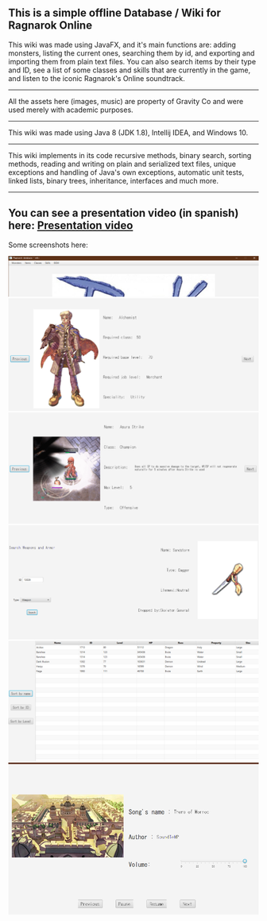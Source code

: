 This is a simple offline Database / Wiki for Ragnarok Online
-----------------------------------------------------------------------------------------------------------------------------------------------------------------------------------

This wiki was made using JavaFX, and it's main functions are: adding monsters, listing the current ones, searching them by id, and exporting and importing them from plain text files. You can also search items by their type and ID, see a list of some classes and skills that are currently in the game, and listen to the iconic Ragnarok's Online soundtrack.

-----------------------------------------------------------------------------------------------------------------------------------------------------------------------------------

All the assets here (images, music) are property of Gravity Co and were used merely with academic purposes.

-----------------------------------------------------------------------------------------------------------------------------------------------------------------------------------

This wiki was made using Java 8 (JDK 1.8), Intellij IDEA, and Windows 10.

-----------------------------------------------------------------------------------------------------------------------------------------------------------------------------------

This wiki implements in its code recursive methods, binary search, sorting methods, reading and writing on plain and serialized text files, unique exceptions and handling of Java's own exceptions, automatic unit tests, linked lists, binary trees, inheritance, interfaces and much more.

-----------------------------------------------------------------------------------------------------------------------------------------------------------------------------------

You can see a presentation video (in spanish) here: [Presentation video](https://youtu.be/fDYWWym5F6c)
-----------------------------------------------------------------------------------------------------------------------------------------------------------------------------------

Some screenshots here:

![Alt text](screenshots/options.png?raw=true "options")
![Alt text](screenshots/jobs.png?raw=true "jobs")
![Alt text](screenshots/skills.png?raw=true "skills")
![Alt text](screenshots/weapon.png?raw=true "weapons")
![Alt text](screenshots/monster.png?raw=true "monsters")
![Alt text](screenshots/bgm.png?raw=true "bgm")





